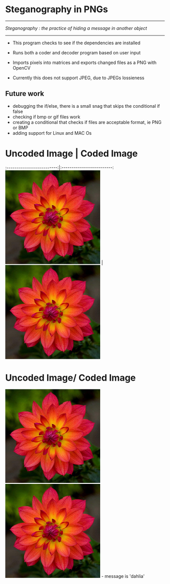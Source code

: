 
# Steganography in PNGs
-------------------------------------------------------------------------------------------------------
*Steganography : the practice of hiding a message in another object*

-------------------------------------------------------------------------------------------------------
- This program checks to see if the dependencies are installed

- Runs both a coder and decoder program based on user input

- Imports pixels into matrices and exports changed files as a PNG with OpenCV

- Currently this does not support JPEG, due to JPEGs lossieness

## Future work
- debugging the if/else, there is a small snag that skips the conditional if false
- checking if bmp or gif files work
- creating a conditional that checks if files are acceptable format, ie PNG or BMP
- adding support for Linux and MAC Os

# Uncoded Image           |  Coded Image
:-------------------------:|:-------------------------:
<img src="https://github.com/ph1-618O/stegosarus_text/blob/main/images/flower.png" alt="uncoded dahlia" width="300"/>  | <img src="https://github.com/ph1-618O/stegosarus_text/blob/main/images/fwr_message.png" alt="coded dahlia" width="300"/>


# Uncoded Image/ Coded Image
<img src="https://github.com/ph1-618O/stegosarus_text/blob/main/images/flower.png" alt="uncoded dahlia" width="300"/>

<img src="https://github.com/ph1-618O/stegosarus_text/blob/main/images/fwr_message.png" alt="coded dahlia" width="300"/>
- message is 'dahlia'
